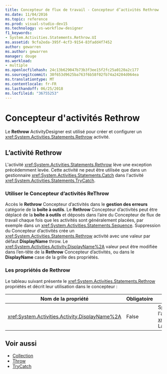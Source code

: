 ```yaml
---
title: Concepteur de flux de travail - Concepteur d’activités Rethrow
ms.date: 11/04/2016
ms.topic: reference
ms.prod: visual-studio-dev15
ms.technology: vs-workflow-designer
f1_keywords:
- System.Activities.Statements.Rethrow.UI
ms.assetid: 9cfa2eda-395f-4cf3-9154-83fadd4f7452
author: gewarren
ms.author: gewarren
manager: douge
ms.workload:
- multiple
ms.openlocfilehash: 24c13b629047b73b3f3ee15f2fc25a0120a2c177
ms.sourcegitcommit: 30f653d9625ba763f6b58f02fb74a24204d064ea
ms.translationtype: MT
ms.contentlocale: fr-FR
ms.lasthandoff: 06/25/2018
ms.locfileid: "36755253"
---
```

# <a name="rethrow-activity-designer"></a>Concepteur d'activités Rethrow

Le **Rethrow** ActivityDesigner est utilisé pour créer et configurer un <xref:System.Activities.Statements.Rethrow> activité.

## <a name="the-rethrow-activity"></a>L’activité Rethrow

L'activité <xref:System.Activities.Statements.Rethrow> lève une exception précédemment levée. Cette activité ne peut être utilisée que dans un gestionnaire <xref:System.Activities.Statements.Catch> dans l'activité <xref:System.Activities.Statements.TryCatch>.

### <a name="use-the-rethrow-activity-designer"></a>Utiliser le Concepteur d’activités ReThrow

Accès le **Rethrow** Concepteur d’activités dans le **gestion des erreurs** catégorie de la **boîte à outils**. Le **Rethrow** Concepteur d’activités peut être déplacé de la **boîte à outils** et déposés dans l’aire du Concepteur de flux de travail chaque fois que les activités sont généralement placées, par exemple dans un <xref:System.Activities.Statements.Sequence>. Suppression du Concepteur d’activités crée un <xref:System.Activities.Statements.Rethrow> activité avec une valeur par défaut **DisplayName** throw. Le <xref:System.Activities.Activity.DisplayName%2A> valeur peut être modifiée dans l’en-tête de la **Rethrow** Concepteur d’activités, ou dans le **DisplayName** case de la grille des propriétés.

### <a name="the-rethrow-properties"></a>Les propriétés de Rethrow

Le tableau suivant présente le <xref:System.Activities.Statements.Rethrow> propriétés et décrit leur utilisation dans le concepteur :

|Nom de la propriété|Obligatoire|Utilisation|
|-------------------|--------------|-----------|
|<xref:System.Activities.Activity.DisplayName%2A>|False|Spécifie le nom convivial facultatif de l'activité <xref:System.Activities.Statements.Rethrow>. La valeur par défaut est Rethrow.|

## <a name="see-also"></a>Voir aussi

- [Collection](../workflow-designer/collection-activity-designers.md)
- [Throw](../workflow-designer/throw-activity-designer.md)
- [TryCatch](../workflow-designer/trycatch-activity-designer.md)